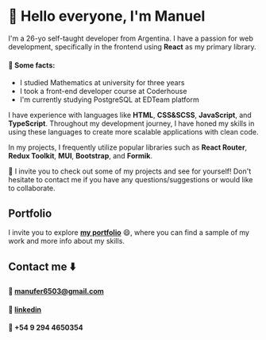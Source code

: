 # 👋 Hello everyone, I'm Manuel

I'm a 26-yo self-taught developer from Argentina. I have a passion for web development, specifically in the frontend using **React** as my primary library.

#### :brain: Some facts:
- I studied Mathematics at university for three years
- I took a front-end developer course at Coderhouse
- I'm currently studying PostgreSQL at EDTeam platform

I have experience with languages like **HTML**, **CSS&SCSS**, **JavaScript**, and **TypeScript**. Throughout my development journey, I have honed my skills in using these languages to create more scalable applications with clean code.

In my projects, I frequently utilize popular libraries such as **React Router**, **Redux Toolkit**, **MUI**, **Bootstrap**, and **Formik**.

👀 I invite you to check out some of my projects and see for yourself! Don't hesitate to contact me if you have any questions/suggestions or would like to collaborate.

## Portfolio
I invite you to explore **[my portfolio](https://manuelffernandez.netlify.app/)** :smile:, where you can find a sample of my work and more info about my skills. 

## Contact me :arrow_down:
#### :email: [manufer6503@gmail.com](mailto:manufer6503@gmail.com)
#### :link: [linkedin](https://www.linkedin.com/in/manuelffernandez/)
#### :iphone: +54 9 294 4650354




<!--
**manuelffernandez/manuelffernandez** is a ✨ _special_ ✨ repository because its `README.md` (this file) appears on your GitHub profile.

Here are some ideas to get you started:

- 🔭 I’m currently working on ...
- 🌱 I’m currently learning ...
- 👯 I’m looking to collaborate on ...
- 🤔 I’m looking for help with ...
- 💬 Ask me about ...
- 📫 How to reach me: ...
- 😄 Pronouns: ...
- ⚡ Fun fact: ...
-->
